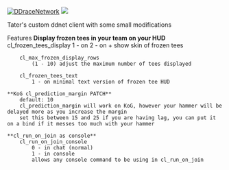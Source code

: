 [![DDraceNetwork](https://ddnet.tw/ddnet-small.png)](https://ddnet.tw) [![](https://github.com/ddnet/ddnet/workflows/Build/badge.svg)](https://github.com/ddnet/ddnet/actions?query=workflow%3ABuild+event%3Apush+branch%3Amaster)

Tater's custom ddnet client with some small modifications

Features
	**Display frozen tees in your team on your HUD** 
		cl_frozen_tees_display
			1 - on
			2 - on + show skin of frozen tees

		cl_max_frozen_display_rows
			(1 - 10) adjust the maximum number of tees displayed

		cl_frozen_tees_text
			1 - on minimal text version of frozen tee HUD

	**KoG cl_prediction_margin PATCH**
		default: 10
		cl_prediction_margin will work on KoG, however your hammer will be delayed more as you increase the margin
		set this between 15 and 25 if you are having lag, you can put it on a bind if it messes too much with your hammer

	**cl_run_on_join as console**
		cl_run_on_join_console
			0 - in chat (normal)
			1 - in console
			allows any console command to be using in cl_run_on_join 